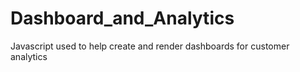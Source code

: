Dashboard_and_Analytics
=======================

Javascript used to help create and render dashboards for customer analytics
